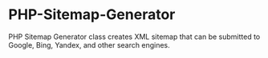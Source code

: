 # PHP-Sitemap-Generator
PHP Sitemap Generator class creates XML sitemap that can be submitted to Google, Bing, Yandex, and other search engines.
